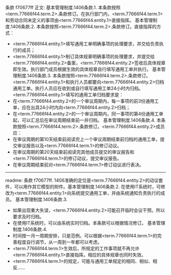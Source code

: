 条款 f70677ff 正文:
基本管理制度.1406条款.1. 本条款按照<term.77666f44.term.2>.条款修订。在执行部门内，<term.77666f44.term.1>和劳动合同未定义的事项由<term.77666f44.entity.1>直接指挥。
基本管理制度.1406条款.2. 本条款按照<term.77666f44.term.2>.条款修订。直接指挥的方式：
  - <term.77666f44.entity.1>填写通用工单明确事项的处理要求，并交给负责执行的成员；
  - <term.77666f44.entity.1>制订具体规章明确事项的处理要求，并提交给<term.77666f44.entity.2>备案，<term.77666f44.entity.2>签收后具体规章即生效。执行部门成员根据生效的具体规章自行填写通用工单并执行。
基本管理制度.1406条款.3. 本条款按照<term.77666f44.term.2>.条款修订。<term.77666f44.entity.1>和执行人员都要向<term.77666f44.entity.2>归档通用工单。执行人员应在收到或自行填写通用工单24小时内归档。<term.77666f44.entity.1>填写的通用工单归档要求是：
  - 在<term.77666f44.entity.2>的一个审议周期内，每一事项的前3份通用工单，应在出具24小时内向<term.77666f44.entity.2>归档；
  - 在<term.77666f44.entity.2>的一个审议周期内，同一事项的第4份通用工单起，可以汇总后在审议周期结束前一并归档。
基本管理制度.1406条款.4. 本条款按照<term.77666f44.term.2>.条款修订。<term.77666f44.entity.2>成员应：
  - 在审议周期的第10天结束前阅读完上一个审议周期结束前归档的通用工单，提交审议报告以及<term.77666f44.term.1>的修订动议。
  - 在审议周期的第20天结束前阅读完其他成员提交的审议报告和<term.77666f44.term.1>的修订动议，提交审议报告。
  - 在审议周期结束前对<term.77666f44.term.1>修订动议进行表决。

---
readme:
条款 f70677ff. 1406准确的定位是<term.77666f44.entity.2>的动议套件，可以用作其它模型的附件。 ​​​
基本管理制度.1406条款.2.
在使用IT系统时，可修改为<term.77666f44.entity.1>向系统提交通用工单，并由系统通知负责执行的成员。
基本管理制度.1406条款.3.
- 如果出现重大失误，<term.77666f44.entity.2>可能召开临时会议干预。所以要求及时归档。
- 在使用IT系统时，可以由系统实时归档。本条款可以根据情况修订。
基本管理制度.1406条款.4.
- 时间按一月一周期安排，只是范例。可以根据<term.77666f44.term.1>的完善程度自行调节，从一周到一年都可以考虑。
- <term.77666f44.term.1>生效后，所规定的工作事项就不再允许<term.77666f44.entity.1>直接指挥。相应的具体规章也同时失效。
- <term.77666f44.term.1>的规定，可能与通用工单规定的相同、相似、相反......
